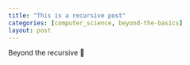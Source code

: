 ```yaml
---
title: "This is a recursive post"
categories: [computer_science, beyond-the-basics]
layout: post
---
```


Beyond the recursive 🔄